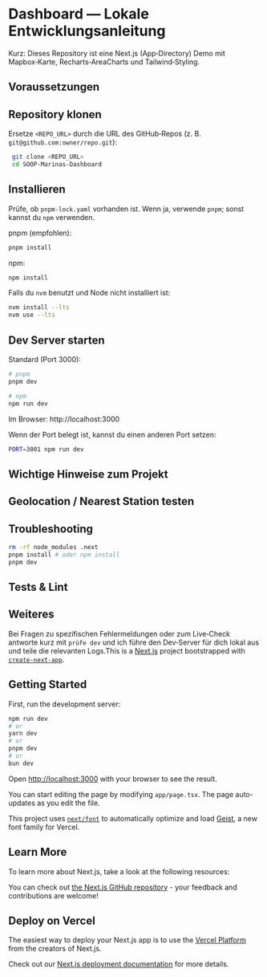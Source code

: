 # Dashboard — Lokale Entwicklungsanleitung

Kurz: Dieses Repository ist eine Next.js (App‑Directory) Demo mit Mapbox‑Karte, Recharts‑AreaCharts und Tailwind‑Styling.

## Voraussetzungen

## Repository klonen

Ersetze `<REPO_URL>` durch die URL des GitHub‑Repos (z. B. `git@github.com:owner/repo.git`):

```bash
 git clone <REPO_URL>
 cd SOOP-Marinas-Dashboard
```

## Installieren

Prüfe, ob `pnpm-lock.yaml` vorhanden ist. Wenn ja, verwende `pnpm`; sonst kannst du `npm` verwenden.

pnpm (empfohlen):
```bash
pnpm install
```

npm:
```bash
npm install
```

Falls du `nvm` benutzt und Node nicht installiert ist:
```bash
nvm install --lts
nvm use --lts
```

## Dev Server starten

Standard (Port 3000):

```bash
# pnpm
pnpm dev

# npm
npm run dev
```

Im Browser: http://localhost:3000

Wenn der Port belegt ist, kannst du einen anderen Port setzen:
```bash
PORT=3001 npm run dev
```

## Wichtige Hinweise zum Projekt

## Geolocation / Nearest Station testen

## Troubleshooting
```bash
rm -rf node_modules .next
pnpm install # oder npm install
pnpm dev
```

## Tests & Lint

## Weiteres


Bei Fragen zu spezifischen Fehlermeldungen oder zum Live‑Check antworte kurz mit `prüfe dev` und ich führe den Dev‑Server für dich lokal aus und teile die relevanten Logs.This is a [Next.js](https://nextjs.org) project bootstrapped with [`create-next-app`](https://nextjs.org/docs/app/api-reference/cli/create-next-app).

## Getting Started

First, run the development server:

```bash
npm run dev
# or
yarn dev
# or
pnpm dev
# or
bun dev
```

Open [http://localhost:3000](http://localhost:3000) with your browser to see the result.

You can start editing the page by modifying `app/page.tsx`. The page auto-updates as you edit the file.

This project uses [`next/font`](https://nextjs.org/docs/app/building-your-application/optimizing/fonts) to automatically optimize and load [Geist](https://vercel.com/font), a new font family for Vercel.

## Learn More

To learn more about Next.js, take a look at the following resources:


You can check out [the Next.js GitHub repository](https://github.com/vercel/next.js) - your feedback and contributions are welcome!

## Deploy on Vercel

The easiest way to deploy your Next.js app is to use the [Vercel Platform](https://vercel.com/new?utm_medium=default-template&filter=next.js&utm_source=create-next-app&utm_campaign=create-next-app-readme) from the creators of Next.js.

Check out our [Next.js deployment documentation](https://nextjs.org/docs/app/building-your-application/deploying) for more details.
